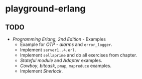 # playground-erlang

## TODO

- *Programming Erlang, 2nd Edition* - Examples
  - Example for *OTP* - *alarms* and `error_logger`.
  - Implement `server1..4.erl`.
  - Implement `sellaprime` and do all exercises from chapter.
  - *Stateful module* and *Adapter* examples.
  - *Cowboy*, *bitcask*, `pmap`, `mapreduce` examples.
  - Implement *Sherlock*.
